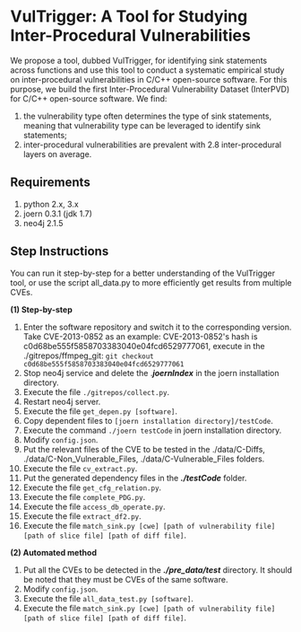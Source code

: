 # VulTrigger: A Tool for Studying Inter-Procedural Vulnerabilities #

We propose a tool, dubbed VulTrigger, for identifying sink statements across functions and use this tool to conduct a systematic empirical study on inter-procedural vulnerabilities in C/C++ open-source software.  For this purpose, we build the first Inter-Procedural Vulnerability Dataset (InterPVD) for C/C++ open-source software. We find: 
1. the vulnerability type often determines the type of sink statements, meaning that vulnerability type can be leveraged to identify sink statements;
2. inter-procedural vulnerabilities are prevalent with 2.8 inter-procedural layers on average.

##  Requirements ##
1. python 2.x, 3.x
2. joern 0.3.1 (jdk 1.7)
3. neo4j 2.1.5

## Step Instructions ##
You can run it step-by-step for a better understanding of the VulTrigger tool, or use the script all_data.py to more efficiently get results from multiple CVEs.

**(1) Step-by-step**
1. Enter the software repository and switch it to the corresponding version.
	Take CVE-2013-0852 as an example:
	CVE-2013-0852's hash is c0d68be555f5858703383040e04fcd6529777061, execute in the ./gitrepos/ffmpeg_git:
	`git checkout c0d68be555f5858703383040e04fcd6529777061`
2. Stop neo4j service and delete the .***joernIndex*** in the joern installation directory.
3. Execute the file `./gitrepos/collect.py`.
4. Restart neo4j server.
5. Execute the file `get_depen.py [software]`.
6. Copy dependent files to `[joern installation directory]/testCode`.
7. Execute the command `./joern testCode` in joern installation directory.
8. Modify `config.json`.
9. Put the relevant files of the CVE to be tested in the ./data/C-Diffs, ./data/C-Non_Vulnerable_Files, ./data/C-Vulnerable_Files folders.
10. Execute the file `cv_extract.py`. 
11. Put the generated dependency files in the ***./testCode*** folder.
12. Execute the file `get_cfg_relation.py`.
13. Execute the file `complete_PDG.py`.
14. Execute the file `access_db_operate.py`.
15. Execute the file `extract_df2.py`.
16. Execute the file `match_sink.py [cwe] [path of vulnerability file] [path of slice file] [path of diff file]`. 

**(2) Automated method**
1. Put all the CVEs to be detected in the ***./pre_data/test*** directory. It should be noted that they must be CVEs of the same software.
2. Modify `config.json`.
3. Execute the file `all_data_test.py [software]`. 
4. Execute the file `match_sink.py [cwe] [path of vulnerability file] [path of slice file] [path of diff file]`. 
